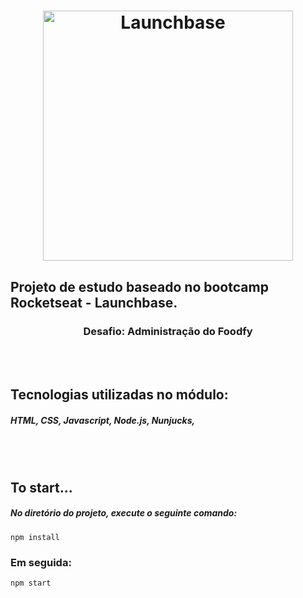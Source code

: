 <h1 align="center">
    <img alt="Launchbase" src="https://storage.googleapis.com/golden-wind/bootcamp-launchbase/logo.png" width="400px" />
</h1>

<h2>Projeto de estudo baseado no bootcamp Rocketseat - Launchbase.</h2>

<h3 align="center">
  Desafio: Administração do Foodfy
</h3>

<br/>
<br/>

<h2>Tecnologias utilizadas no módulo:</h2>
<h5>
HTML,
CSS,
Javascript,
Node.js, 
Nunjucks,
</h5>
<br/>
<br/>

<h2>To start...</h2>
<h5>No diretório do projeto, execute o seguinte comando: <br/></h5>
<code>npm install</code>
<h3>Em seguida: <br/></h3>
<code>npm start</code>